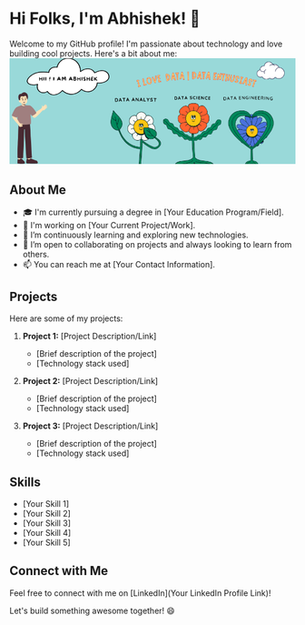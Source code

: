 <!-- Your Banner Here (You can use an image or ASCII art) -->

# Hi Folks, I'm Abhishek! 👋

Welcome to my GitHub profile! I'm passionate about technology and love building cool projects. Here's a bit about me:
![Banner](https://github.com/AbhishekKumar0313/AbhishekKumar0313/blob/main/Hii%20!%20I%20am%20Abhishek.png)

## About Me
- 🎓 I'm currently pursuing a degree in [Your Education Program/Field].
- 💼 I'm working on [Your Current Project/Work].
- 🌱 I’m continuously learning and exploring new technologies.
- 🤝 I’m open to collaborating on projects and always looking to learn from others.
- 📫 You can reach me at [Your Contact Information].

## Projects
Here are some of my projects:

1. **Project 1:** [Project Description/Link]
   - [Brief description of the project]
   - [Technology stack used]

2. **Project 2:** [Project Description/Link]
   - [Brief description of the project]
   - [Technology stack used]

3. **Project 3:** [Project Description/Link]
   - [Brief description of the project]
   - [Technology stack used]

## Skills
- [Your Skill 1]
- [Your Skill 2]
- [Your Skill 3]
- [Your Skill 4]
- [Your Skill 5]

## Connect with Me
Feel free to connect with me on [LinkedIn](Your LinkedIn Profile Link)!

Let's build something awesome together! 😄
